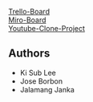 [Trello-Board](https://trello.com/b/LN6KWq0D/react-youtube-board) <br />
[Miro-Board](https://miro.com/app/board/uXjVOdDmCPY=/) <br />
[Youtube-Clone-Project](https://youtubecra.netlify.app/#/videos/lDK9QqIzhwk)

## Authors
- Ki Sub Lee
- Jose Borbon
- Jalamang Janka
